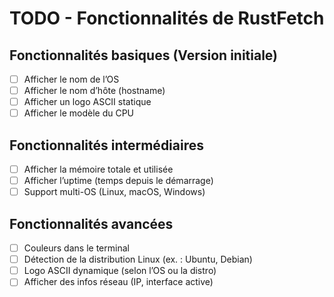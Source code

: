 # TODO - Fonctionnalités de RustFetch

## Fonctionnalités basiques (Version initiale)
- [ ] Afficher le nom de l’OS
- [ ] Afficher le nom d’hôte (hostname)
- [ ] Afficher un logo ASCII statique
- [ ] Afficher le modèle du CPU

## Fonctionnalités intermédiaires
- [ ] Afficher la mémoire totale et utilisée
- [ ] Afficher l’uptime (temps depuis le démarrage)
- [ ] Support multi-OS (Linux, macOS, Windows)

## Fonctionnalités avancées
- [ ] Couleurs dans le terminal
- [ ] Détection de la distribution Linux (ex. : Ubuntu, Debian)
- [ ] Logo ASCII dynamique (selon l’OS ou la distro)
- [ ] Afficher des infos réseau (IP, interface active)
